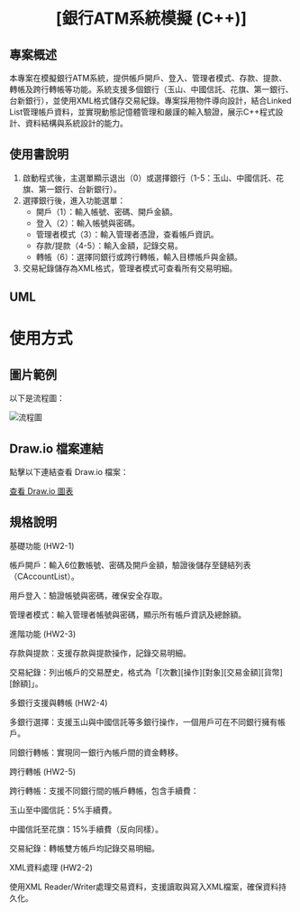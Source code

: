 <div align="center"><a name="readme-top"></a>
  
# [銀行ATM系統模擬 (C++)]
</div>

## 專案概述
本專案在模擬銀行ATM系統，提供帳戶開戶、登入、管理者模式、存款、提款、轉帳及跨行轉帳等功能。系統支援多個銀行（玉山、中國信託、花旗、第一銀行、台新銀行），並使用XML格式儲存交易紀錄。專案採用物件導向設計，結合Linked List管理帳戶資料，並實現動態記憶體管理和嚴謹的輸入驗證，展示C++程式設計、資料結構與系統設計的能力。



## 使用書說明
1. 啟動程式後，主選單顯示退出（0）或選擇銀行（1-5：玉山、中國信託、花旗、第一銀行、台新銀行）。  
2. 選擇銀行後，進入功能選單：  
   - 開戶（1）：輸入帳號、密碼、開戶金額。  
   - 登入（2）：輸入帳號與密碼。  
   - 管理者模式（3）：輸入管理者憑證，查看帳戶資訊。  
   - 存款/提款（4-5）：輸入金額，記錄交易。  
   - 轉帳（6）：選擇同銀行或跨行轉帳，輸入目標帳戶與金額。  
3. 交易紀錄儲存為XML格式，管理者模式可查看所有交易明細。

## UML
# 使用方式

## 圖片範例
以下是流程圖：

![流程圖](images/diagram.png)

## Draw.io 檔案連結
點擊以下連結查看 Draw.io 檔案：

[查看 Draw.io 圖表](diagram.drawio)


## 規格說明
基礎功能 (HW2-1)

帳戶開戶：輸入6位數帳號、密碼及開戶金額，驗證後儲存至鏈結列表（CAccountList）。

用戶登入：驗證帳號與密碼，確保安全存取。

管理者模式：輸入管理者帳號與密碼，顯示所有帳戶資訊及總餘額。

進階功能 (HW2-3)

存款與提款：支援存款與提款操作，記錄交易明細。

交易紀錄：列出帳戶的交易歷史，格式為「[次數][操作][對象][交易金額][貨幣][餘額]」。

多銀行支援與轉帳 (HW2-4)

多銀行選擇：支援玉山與中國信託等多銀行操作，一個用戶可在不同銀行擁有帳戶。

同銀行轉帳：實現同一銀行內帳戶間的資金轉移。

跨行轉帳 (HW2-5)

跨行轉帳：支援不同銀行間的帳戶轉帳，包含手續費：

玉山至中國信託：5%手續費。

中國信託至花旗：15%手續費（反向同樣）。

交易紀錄：轉帳雙方帳戶均記錄交易明細。

XML資料處理 (HW2-2)

使用XML Reader/Writer處理交易資料，支援讀取與寫入XML檔案，確保資料持久化。

